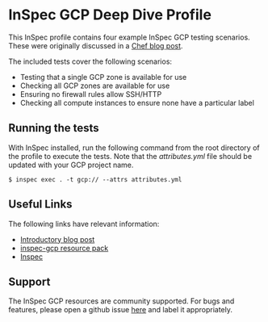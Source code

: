 # InSpec GCP Deep Dive Profile 

This InSpec profile contains four example InSpec GCP testing scenarios. These were originally discussed in a [Chef blog post](https://blog.chef.io/). 
 
The included tests cover the following scenarios:
* Testing that a single GCP zone is available for use
* Checking all GCP zones are available for use
* Ensuring no firewall rules allow SSH/HTTP
* Checking all compute instances to ensure none have a particular label

## Running the tests

With InSpec installed, run the following command from the root directory of the profile to execute the tests.  Note that the *attributes.yml* file should be updated with your GCP project name.
```
$ inspec exec . -t gcp:// --attrs attributes.yml
```

## Useful Links

The following links have relevant information:
* [Introductory blog post](https://lollyrock.com/articles/inspec-cloud-gcp-setup/)
* [inspec-gcp resource pack](https://github.com/inspec/inspec-gcp)
* [Inspec](https://www.inspec.io/)

## Support

The InSpec GCP resources are community supported. For bugs and features, please open a github issue [here](https://github.com/inspec/inspec-gcp/issues) and label it appropriately.
